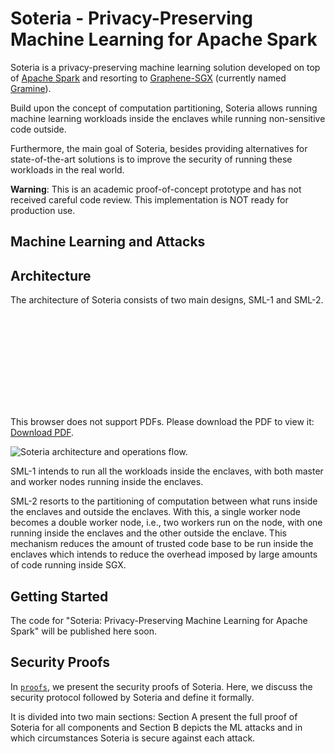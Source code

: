 # Soteria - Privacy-Preserving Machine Learning for Apache Spark

Soteria is a privacy-preserving machine learning solution developed on top of [Apache Spark](https://github.com/apache/spark) and resorting to [Graphene-SGX](https://github.com/oscarlab/graphene) (currently named [Gramine](https://github.com/gramineproject/gramine)).

Build upon the concept of computation partitioning, Soteria allows running machine learning workloads inside the enclaves while running non-sensitive code outside. 

Furthermore, the main goal of Soteria, besides providing alternatives for state-of-the-art solutions is to improve the security of running these workloads in the real world. 

**Warning**: This is an academic proof-of-concept prototype and has not received careful code review. This implementation is NOT ready for production use.


## Machine Learning and Attacks




## Architecture

The architecture of Soteria consists of two main designs, SML-1 and SML-2. 

<object data="https://github.com/claudiavmbrito/Soteria/blob/main/images/arch_soteria_poster.pdf" type="application/pdf" width="700px" height="700px">
    <embed src="https://github.com/claudiavmbrito/Soteria/blob/main/images/arch_soteria_poster.pdf">
        <p>This browser does not support PDFs. Please download the PDF to view it: <a href="https://github.com/claudiavmbrito/Soteria/blob/main/images/arch_soteria_poster.pdf">Download PDF</a>.</p>
    </embed>
</object>

![Soteria architecture and operations flow.]((https://github.com/claudiavmbrito/Soteria/blob/main/images/arch_soteria_poster.pdf))

SML-1 intends to run all the workloads inside the enclaves, with both master and worker nodes running inside the enclaves.

SML-2 resorts to the partitioning of computation between what runs inside the enclaves and outside the enclaves. With this, a single worker node becomes a double worker node, i.e., two workers run on the node, with one running inside the enclaves and the other outside the enclave. This mechanism reduces the amount of trusted code base to be run inside the enclaves which intends to reduce the overhead imposed by large amounts of code running inside SGX.


## Getting Started

The code for "Soteria: Privacy-Preserving Machine Learning for Apache Spark" will be published here soon.


## Security Proofs

In [`proofs`](https://github.com/claudiavmbrito/Soteria/tree/main/proofs), we present the security proofs of Soteria. Here, we discuss the security protocol followed by Soteria and define it formally. 

It is divided into two main sections: Section A present the full proof of Soteria for all components and Section B depicts the ML attacks and in which circumstances Soteria is secure against each attack. 
